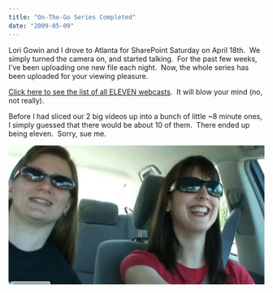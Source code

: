 ```yaml
---
title: "On-The-Go Series Completed"
date: "2009-05-09"
---
```


Lori Gowin and I drove to Atlanta for SharePoint Saturday on April 18th.  We simply turned the camera on, and started talking.  For the past few weeks, I've been uploading one new file each night.  Now, the whole series has been uploaded for your viewing pleasure.

[Click here to see the list of all ELEVEN webcasts](http://spinsiders.com/laurar/webcasts/).  It will blow your mind (no, not really).

Before I had sliced our 2 big videos up into a bunch of little ~8 minute ones, I simply guessed that there would be about 10 of them.  There ended up being eleven.  Sorry, sue me.

[![](images/croppercapture1.jpg)](http://spinsiders.com/laurar/files/2009/05/croppercapture1.jpg)

